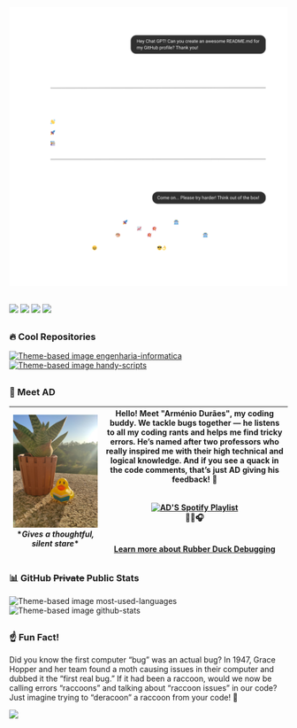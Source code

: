<picture>
    <source media="(prefers-color-scheme: dark)" srcset="images/gpt_dark.png">
    <source media="(prefers-color-scheme: light)" srcset="images/gpt_light.png">
    <img alt="Chat GPT Theme-based image" src="images/gpt_dark.png">
</picture>

##

<div>
    <a href="https://www.linkedin.com/in/dmoreiraribeiro/" target="_blank"><img src="https://img.shields.io/badge/linkedin-%230077B5.svg?&style=for-the-badge&logo=linkedin&logoColor=white" target="_blank"></a>
    <a href = "mailto:mr.dmribeiro@gmail.com"><img src="https://img.shields.io/badge/-Gmail-%23333?style=for-the-badge&logo=gmail&logoColor=white" target="_blank"></a>
    <a href="https://danielmribeiro.github.io/" target="_blank"><img src="https://img.shields.io/badge/danielmribeiro.github.io-8D6748?style=for-the-badge" target="_blank"></a>
    <a href="https://danielribeiro9.itch.io/" target="_blank"><img src="https://img.shields.io/badge/Itch-%23FF0B34.svg?style=for-the-badge&logo=Itch.io&logoColor=white" target="_blank"></a>   
</div>

##

### 🔥 Cool Repositories

<a href="https://github.com/danielmribeiro/engenharia-informatica">
    <picture>
        <source media="(prefers-color-scheme: dark)" srcset="https://github-readme-stats.vercel.app/api/pin?username=danielmribeiro&repo=engenharia-informatica&title_color=488ce4&icon_color=9f9f9f&text_color=9f9f9f&border_color=9f9f9f&theme=transparent">
        <source media="(prefers-color-scheme: light)" srcset="https://github-readme-stats.vercel.app/api/pin?username=danielmribeiro&repo=engenharia-informatica&title_color=488ce4&icon_color=9f9f9f&text_color=9f9f9f&border_color=9f9f9f&theme=transparent">
        <img alt="Theme-based image engenharia-informatica" src="https://github-readme-stats.vercel.app/api/pin?username=danielmribeiro&repo=engenharia-informatica&title_color=488ce4&icon_color=9f9f9f&text_color=9f9f9f&border_color=9f9f9f&theme=transparent">
    </picture>
</a>

<a href="https://github.com/danielmribeiro/handy-scripts">
    <picture>
        <source media="(prefers-color-scheme: dark)" srcset="https://github-readme-stats.vercel.app/api/pin?username=danielmribeiro&repo=handy-scripts&title_color=488ce4&icon_color=9f9f9f&text_color=9f9f9f&border_color=9f9f9f&theme=transparent">
        <source media="(prefers-color-scheme: light)" srcset="https://github-readme-stats.vercel.app/api/pin?username=danielmribeiro&repo=handy-scripts&title_color=488ce4&icon_color=9f9f9f&text_color=9f9f9f&border_color=9f9f9f&theme=transparent">
        <img alt="Theme-based image handy-scripts" src="https://github-readme-stats.vercel.app/api/pin?username=danielmribeiro&repo=handy-scripts&title_color=488ce4&icon_color=9f9f9f&text_color=9f9f9f&border_color=9f9f9f&theme=transparent">
    </picture>
</a>

##

### 🦆 Meet AD

| ![Rubberduck](images/rubberduck.jpg) <br> \**Gives a thoughtful, silent stare*\* | Hello! Meet "Arménio Durães", my coding buddy. We tackle bugs together — he listens to all my coding rants and helps me find tricky errors. He’s named after two professors who really inspired me with their high technical and logical knowledge. And if you see a quack in the code comments, that’s just AD giving his feedback! 🦆 <br> <br> <br> <a href="https://open.spotify.com/playlist/48RttvOcYG5VgAj6RrT2eu?utm_source=generator" target="_blank"><img src="https://img.shields.io/badge/AD%27s%20Code%20Jams-1ED760?style=for-the-badge&logo=spotify&logoColor=white" alt="AD'S Spotify Playlist" /></a><br>🦆🎶🎧 <br> <br> <br> [Learn more about Rubber Duck Debugging](https://rubberduckdebugging.com/)|
|--------------------------------------|----------------------------------------------------------------------------------------------------------------------------------------------------|

##

### 📊 GitHub ~~Private~~ Public Stats

<picture>
    <source media="(prefers-color-scheme: dark)" srcset="https://github-readme-stats.vercel.app/api/top-langs/?username=danielmribeiro&layout=donut-vertical&title_color=488ce4&text_color=9f9f9f&theme=transparent&hide_border=true">
    <source media="(prefers-color-scheme: light)" srcset="https://github-readme-stats.vercel.app/api/top-langs/?username=danielmribeiro&layout=donut-vertical&title_color=488ce4&text_color=9f9f9f&theme=transparent&hide_border=true">
    <img alt="Theme-based image most-used-languages" src="https://github-readme-stats.vercel.app/api/top-langs/?username=danielmribeiro&layout=donut-vertical&title_color=488ce4&text_color=9f9f9f&theme=transparent&hide_border=true">
</picture>

<picture>
    <source media="(prefers-color-scheme: dark)" srcset="https://github-readme-stats.vercel.app/api?username=danielmribeiro&show_icons=true&title_color=488ce4&icon_color=9f9f9f&text_color=9f9f9f&theme=transparent&hide_border=true&show=reviews,discussions_started,discussions_answered,prs_merged,prs_merged_percentage">
    <source media="(prefers-color-scheme: light)" srcset="https://github-readme-stats.vercel.app/api?username=danielmribeiro&show_icons=true&title_color=488ce4&icon_color=9f9f9f&text_color=9f9f9f&theme=transparent&hide_border=true&show=reviews,discussions_started,discussions_answered,prs_merged,prs_merged_percentage">
    <img alt="Theme-based image github-stats" src="https://github-readme-stats.vercel.app/api?username=danielmribeiro&show_icons=true&title_color=488ce4&icon_color=9f9f9f&text_color=9f9f9f&theme=transparent&hide_border=true&show=reviews,discussions_started,discussions_answered,prs_merged,prs_merged_percentage">
</picture>

##

### ☝️ Fun Fact!

Did you know the first computer “bug” was an actual bug? In 1947, Grace Hopper and her team found a moth causing issues in their computer and dubbed it the “first real bug.”
If it had been a raccoon, would we now be calling errors “raccoons” and talking about “raccoon issues” in our code?
Just imagine trying to “deracoon” a raccoon from your code! 🦝

![](https://komarev.com/ghpvc/?username=danielmribeiro&color=brightgreen&style=for-the-badge&label=Profile+Views)

